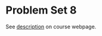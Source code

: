 # Problem Set 8

See [description](https://rudeboybert.github.io/STAT495/#problem_set_9) on course webpage.
